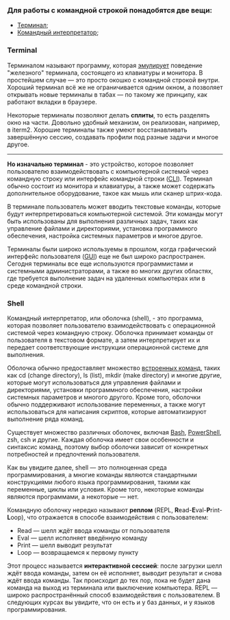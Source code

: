 

### Для работы с командной строкой понадобятся две вещи:

+ [Терминал](#Terminal);
+ [Командный интерпретатор](#Shell);

### Terminal

Терминалом называют программу, которая [эмулирует](./glossary.md#эмулирует) поведение "железного" терминала, состоящего из клавиатуры и монитора. В простейшем случае — это просто окошко с командной строкой внутри. Хороший терминал всё же не ограничивается одним окном, а позволяет открывать новые терминалы в табах — по такому же принципу, как работают вкладки в браузере.

Некоторые терминалы позволяют делать **сплиты**, то есть разделять окно на части. Довольно удобный механизм, он реализован, например, в iterm2.
Хорошие терминалы также умеют восстанавливать завершённую сессию, создавать профили под разные задачи и многое другое.

*****
**Но изначально терминал** - это устройство, которое позволяет пользователю взаимодействовать с компьютерной системой через командную строку или интерфейс командной строки ([CLI](./cli.md)). Терминал обычно состоит из монитора и клавиатуры, а также может содержать дополнительное оборудование, такое как мышь или сканер штрих-кода.

В терминале пользователь может вводить текстовые команды, которые будут интерпретироваться компьютерной системой. Эти команды могут быть использованы для выполнения различных задач, таких как управление файлами и директориями, установка программного обеспечения, настройка системных параметров и многое другое.

Терминалы были широко используемы в прошлом, когда графический интерфейс пользователя ([GUI](./gui.md)) еще не был широко распространен. Сегодня терминалы все еще используются программистами и системными администраторами, а также во многих других областях, где требуется выполнение задач на удаленных компьютерах или в среде командной строки.


### Shell

Командный интерпретатор, или оболочка (shell), - это программа, которая позволяет пользователю взаимодействовать с операционной системой через командную строку. Оболочка принимает команды от пользователя в текстовом формате, а затем интерпретирует их и передает соответствующие инструкции операционной системе для выполнения.

Оболочка обычно предоставляет множество [встроенных команд](./commands.md), таких как cd (change directory), ls (list), mkdir (make directory) и многие другие, которые могут использоваться для управления файлами и директориями, установки программного обеспечения, настройки системных параметров и многого другого. Кроме того, оболочки обычно поддерживают использование переменных, а также могут использоваться для написания скриптов, которые автоматизируют выполнение ряда команд.

Существует множество различных оболочек, включая [Bash](./bash.md), [PowerShell](./powershell.md), zsh, csh и другие. Каждая оболочка имеет свои особенности и синтаксис команд, поэтому выбор оболочки зависит от конкретных потребностей и предпочтений пользователя.

Как вы увидите далее, shell — это полноценная среда программирования, а многие команды являются стандартными конструкциями любого языка программирования, такими как переменные, циклы или условия. Кроме того, некоторые команды являются программами, а некоторые — нет.

Командную оболочку нередко называют **реплом** (REPL, **R**ead-**E**val-**P**rint-**L**oop), что отражается в способе взаимодействия с пользователем:

+ Read — шелл ждёт ввода команды от пользователя
+ Eval — шелл исполняет введённую команду
+ Print — шелл выводит результат
+ Loop — возвращаемся к первому пункту

Этот процесс называется **интерактивной сессией**: после загрузки шелл ждёт ввода команды, затем он её исполняет, выводит результат и снова ждёт ввода команды. Так происходит до тех пор, пока не будет дана команда на выход из терминала или выключение компьютера. REPL — широко распространённый способ взаимодействия с пользователем. В следующих курсах вы увидите, что он есть и у баз данных, и у языков программирования.

